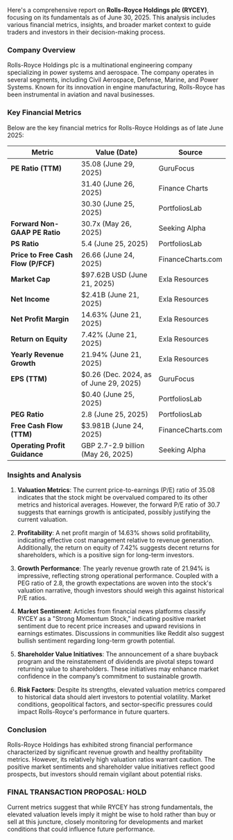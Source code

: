 Here's a comprehensive report on **Rolls-Royce Holdings plc (RYCEY)**, focusing on its fundamentals as of June 30, 2025. This analysis includes various financial metrics, insights, and broader market context to guide traders and investors in their decision-making process.

### Company Overview
Rolls-Royce Holdings plc is a multinational engineering company specializing in power systems and aerospace. The company operates in several segments, including Civil Aerospace, Defense, Marine, and Power Systems. Known for its innovation in engine manufacturing, Rolls-Royce has been instrumental in aviation and naval businesses.

### Key Financial Metrics
Below are the key financial metrics for Rolls-Royce Holdings as of late June 2025:

| Metric                                 | Value (Date)               | Source                      |
|----------------------------------------|----------------------------|-----------------------------|
| **PE Ratio (TTM)**                    | 35.08 (June 29, 2025)      | GuruFocus                   |
|                                        | 31.40 (June 26, 2025)      | Finance Charts              |
|                                        | 30.30 (June 25, 2025)      | PortfoliosLab               |
| **Forward Non-GAAP PE Ratio**         | 30.7x (May 26, 2025)       | Seeking Alpha               |
| **PS Ratio**                           | 5.4 (June 25, 2025)        | PortfoliosLab               |
| **Price to Free Cash Flow (P/FCF)**   | 26.66 (June 24, 2025)      | FinanceCharts.com           |
| **Market Cap**                         | $97.62B USD (June 21, 2025)| Exla Resources              |
| **Net Income**                         | $2.41B (June 21, 2025)     | Exla Resources              |
| **Net Profit Margin**                  | 14.63% (June 21, 2025)     | Exla Resources              |
| **Return on Equity**                   | 7.42% (June 21, 2025)      | Exla Resources              |
| **Yearly Revenue Growth**               | 21.94% (June 21, 2025)     | Exla Resources              |
| **EPS (TTM)**                          | $0.26 (Dec. 2024, as of June 29, 2025) | GuruFocus                   |
|                                        | $0.40 (June 25, 2025)      | PortfoliosLab               |
| **PEG Ratio**                          | 2.8 (June 25, 2025)        | PortfoliosLab               |
| **Free Cash Flow (TTM)**              | $3.981B (June 24, 2025)    | FinanceCharts.com           |
| **Operating Profit Guidance**          | GBP 2.7-2.9 billion (May 26, 2025) | Seeking Alpha             |

### Insights and Analysis
1. **Valuation Metrics**: The current price-to-earnings (P/E) ratio of 35.08 indicates that the stock might be overvalued compared to its other metrics and historical averages. However, the forward P/E ratio of 30.7 suggests that earnings growth is anticipated, possibly justifying the current valuation.

2. **Profitability**: A net profit margin of 14.63% shows solid profitability, indicating effective cost management relative to revenue generation. Additionally, the return on equity of 7.42% suggests decent returns for shareholders, which is a positive sign for long-term investors.

3. **Growth Performance**: The yearly revenue growth rate of 21.94% is impressive, reflecting strong operational performance. Coupled with a PEG ratio of 2.8, the growth expectations are woven into the stock's valuation narrative, though investors should weigh this against historical P/E ratios.

4. **Market Sentiment**: Articles from financial news platforms classify RYCEY as a "Strong Momentum Stock," indicating positive market sentiment due to recent price increases and upward revisions in earnings estimates. Discussions in communities like Reddit also suggest bullish sentiment regarding long-term growth potential.

5. **Shareholder Value Initiatives**: The announcement of a share buyback program and the reinstatement of dividends are pivotal steps toward returning value to shareholders. These initiatives may enhance market confidence in the company’s commitment to sustainable growth.

6. **Risk Factors**: Despite its strengths, elevated valuation metrics compared to historical data should alert investors to potential volatility. Market conditions, geopolitical factors, and sector-specific pressures could impact Rolls-Royce's performance in future quarters.

### Conclusion
Rolls-Royce Holdings has exhibited strong financial performance characterized by significant revenue growth and healthy profitability metrics. However, its relatively high valuation ratios warrant caution. The positive market sentiments and shareholder value initiatives reflect good prospects, but investors should remain vigilant about potential risks.

### FINAL TRANSACTION PROPOSAL: **HOLD**
Current metrics suggest that while RYCEY has strong fundamentals, the elevated valuation levels imply it might be wise to hold rather than buy or sell at this juncture, closely monitoring for developments and market conditions that could influence future performance.